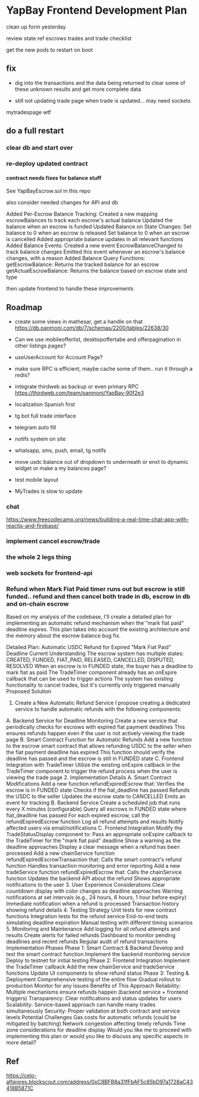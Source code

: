 # YapBay Frontend Development Plan

clean up form yesterday

review state ref escrows trades and trade checklist

get the new pods to restart on boot

## fix

- dig into the transactions and the data being returned to clear some of these unknown results and get more complete data

- still not updating trade page when trade is updated... may need sockets

mytradespage wtf

## do a full restart

### clear db and start over

### re-deploy updated contract

#### contract needs fixes for balance stuff

See YapBayEscrow.sol in this repo

also consider needed changes for API and db

Added Per-Escrow Balance Tracking:
Created a new mapping escrowBalances to track each escrow's actual balance
Updated the balance when an escrow is funded
Updated Balance on State Changes:
Set balance to 0 when an escrow is released
Set balance to 0 when an escrow is cancelled
Added appropriate balance updates in all relevant functions
Added Balance Events:
Created a new event EscrowBalanceChanged to track balance changes
Emitted this event whenever an escrow's balance changes, with a reason
Added Balance Query Functions:
getEscrowBalance: Returns the tracked balance for an escrow
getActualEscrowBalance: Returns the balance based on escrow state and type

then update frontend to handle these improvements

## Roadmap

- create some views in mathesar, get a handle on that https://db.panmoni.com/db/7/schemas/2200/tables/22638/30
- Can we use mobileofferlist, desktopoffertabe and offerpagination in other listings pages?
- useUserAccount for Account Page?
- make sure RPC is efficient, maybe cache some of them.. run it through a redis?
- integrate thirdweb as backup or even primary RPC https://thirdweb.com/team/panmoni/YapBay-90f2e3

- localization Spanish first
- tg bot full trade interface
- telegram auto fill
- notifs system on site
- whatsapp, sms, push, email, tg notifs
- move usdc balance out of dropdown to underneath or enxt to dynamic widget or make a my balances page?
- test mobile layout

- MyTrades is slow to update

### chat

https://www.freecodecamp.org/news/building-a-real-time-chat-app-with-reactjs-and-firebase/

### implement cancel escrow/trade

### the whole 2 legs thing

### web sockets for frontend-api

### Refund when Mark Fiat Paid timer runs out but escrow is still funded.. refund and then cancel both trade in db, escrow in db and on-chain escrow

Based on my analysis of the codebase, I'll create a detailed plan for implementing an automatic refund mechanism when the "mark fiat paid" deadline expires. This plan takes into account the existing architecture and the memory about the escrow balance bug fix.

Detailed Plan: Automatic USDC Refund for Expired "Mark Fiat Paid" Deadline
Current Understanding
The escrow system has multiple states: CREATED, FUNDED, FIAT_PAID, RELEASED, CANCELLED, DISPUTED, RESOLVED
When an escrow is in FUNDED state, the buyer has a deadline to mark fiat as paid
The TradeTimer component already has an onExpire callback that can be used to trigger actions
The system has existing functionality to cancel trades, but it's currently only triggered manually
Proposed Solution

1. Create a New Automatic Refund Service
   I propose creating a dedicated service to handle automatic refunds with the following components:

A. Backend Service for Deadline Monitoring
Create a new service that periodically checks for escrows with expired fiat payment deadlines
This ensures refunds happen even if the user is not actively viewing the trade page
B. Smart Contract Function for Automatic Refunds
Add a new function to the escrow smart contract that allows refunding USDC to the seller when the fiat payment deadline has expired
This function should verify the deadline has passed and the escrow is still in FUNDED state
C. Frontend Integration with TradeTimer
Utilize the existing onExpire callback in the TradeTimer component to trigger the refund process when the user is viewing the trade page 2. Implementation Details
A. Smart Contract Modifications
Add a new function refundExpiredEscrow that:
Verifies the escrow is in FUNDED state
Checks if the fiat_deadline has passed
Refunds the USDC to the seller
Updates the escrow state to CANCELLED
Emits an event for tracking
B. Backend Service
Create a scheduled job that runs every X minutes (configurable)
Query all escrows in FUNDED state where fiat_deadline has passed
For each expired escrow, call the refundExpiredEscrow function
Log all refund attempts and results
Notify affected users via email/notifications
C. Frontend Integration
Modify the TradeStatusDisplay component to:
Pass an appropriate onExpire callback to the TradeTimer for the "mark fiat paid" deadline
Show a warning as the deadline approaches
Display a clear message when a refund has been processed
Add a new chainService function refundExpiredEscrowTransaction that:
Calls the smart contract's refund function
Handles transaction monitoring and error reporting
Add a new tradeService function refundExpiredEscrow that:
Calls the chainService function
Updates the backend API about the refund
Shows appropriate notifications to the user 3. User Experience Considerations
Clear countdown display with color changes as deadline approaches
Warning notifications at set intervals (e.g., 24 hours, 6 hours, 1 hour before expiry)
Immediate notification when a refund is processed
Transaction history showing refund details 4. Testing Strategy
Unit tests for new contract functions
Integration tests for the refund service
End-to-end tests simulating deadline expiration
Manual testing with different timing scenarios 5. Monitoring and Maintenance
Add logging for all refund attempts and results
Create alerts for failed refunds
Dashboard to monitor pending deadlines and recent refunds
Regular audit of refund transactions
Implementation Phases
Phase 1: Smart Contract & Backend
Develop and test the smart contract function
Implement the backend monitoring service
Deploy to testnet for initial testing
Phase 2: Frontend Integration
Implement the TradeTimer callback
Add the new chainService and tradeService functions
Update UI components to show refund status
Phase 3: Testing & Deployment
Comprehensive testing of the entire flow
Gradual rollout to production
Monitor for any issues
Benefits of This Approach
Reliability: Multiple mechanisms ensure refunds happen (backend service + frontend triggers)
Transparency: Clear notifications and status updates for users
Scalability: Service-based approach can handle many trades simultaneously
Security: Proper validation at both contract and service levels
Potential Challenges
Gas costs for automatic refunds (could be mitigated by batching)
Network congestion affecting timely refunds
Time zone considerations for deadline display
Would you like me to proceed with implementing this plan or would you like to discuss any specific aspects in more detail?

## Ref

https://celo-alfajores.blockscout.com/address/0xC8BFB8a31fFbAF5c85bD97a1728aC43418B5871C
